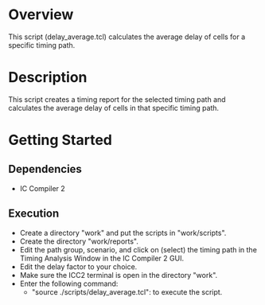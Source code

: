 # Overview
This script (delay_average.tcl) calculates the average delay of cells for a specific timing path.

# Description
This script creates a timing report for the selected timing path and calculates the average delay of cells in that specific timing path.

# Getting Started
## Dependencies
* IC Compiler 2

## Execution
* Create a directory "work" and put the scripts in "work/scripts".
* Create the directory "work/reports".
* Edit the path group, scenario, and click on (select) the timing path in the Timing Analysis Window in the IC Compiler 2 GUI.
* Edit the delay factor to your choice.
* Make sure the ICC2 terminal is open in the directory "work".
* Enter the following command:
    * "source ./scripts/delay_average.tcl":                          to execute the script.